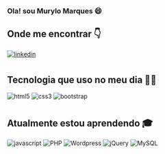 ### Ola! sou Murylo Marques 😄


## Onde me encontrar 👇

[![linkedin](https://img.shields.io/badge/LinkedIn-0077B5?style=for-the-badge&logo=linkedin&logoColor=white)](www.linkedin.com/in/murylo-marque)


#
## Tecnologia que uso no meu dia 👨‍💻

![html5](https://img.shields.io/badge/HTML5-E34F26?style=for-the-badge&logo=html5&logoColor=white)
![css3](https://img.shields.io/badge/CSS3-1572B6?style=for-the-badge&logo=css3&logoColor=white)
![bootstrap](
https://img.shields.io/badge/Bootstrap-563D7C?style=for-the-badge&logo=bootstrap&logoColor=white)

#
## Atualmente estou aprendendo 🎓
![javascript](
https://img.shields.io/badge/JavaScript-323330?style=for-the-badge&logo=javascript&logoColor=F7DF1E)
![PHP](
https://img.shields.io/badge/PHP-777BB4?style=for-the-badge&logo=php&logoColor=white)
![Wordpress](
https://img.shields.io/badge/Wordpress-21759B?style=for-the-badge&logo=wordpress&logoColor=white)
![jQuery](
https://img.shields.io/badge/jQuery-0769AD?style=for-the-badge&logo=jquery&logoColor=white)
![MySQL](
https://img.shields.io/badge/MySQL-00000F?style=for-the-badge&logo=mysql&logoColor=white)
#
